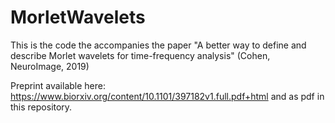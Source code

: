# MorletWavelets

This is the code the accompanies the paper "A better way to define and describe Morlet wavelets for time-frequency analysis" (Cohen, NeuroImage, 2019)

Preprint available here: https://www.biorxiv.org/content/10.1101/397182v1.full.pdf+html
and as pdf in this repository.

